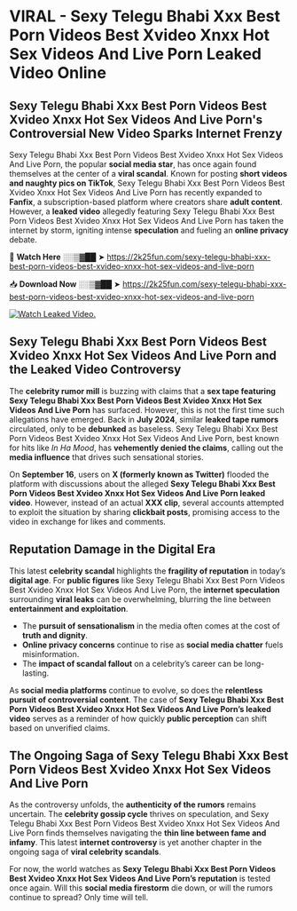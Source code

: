 # VIRAL - Sexy Telegu Bhabi Xxx Best Porn Videos Best Xvideo Xnxx Hot Sex Videos And Live Porn Leaked Video Online

## **Sexy Telegu Bhabi Xxx Best Porn Videos Best Xvideo Xnxx Hot Sex Videos And Live Porn's Controversial New Video Sparks Internet Frenzy**  

Sexy Telegu Bhabi Xxx Best Porn Videos Best Xvideo Xnxx Hot Sex Videos And Live Porn, the popular **social media star**, has once again found themselves at the center of a **viral scandal**. Known for posting **short videos and naughty pics on TikTok**, Sexy Telegu Bhabi Xxx Best Porn Videos Best Xvideo Xnxx Hot Sex Videos And Live Porn has recently expanded to **Fanfix**, a subscription-based platform where creators share **adult content**. However, a **leaked video** allegedly featuring Sexy Telegu Bhabi Xxx Best Porn Videos Best Xvideo Xnxx Hot Sex Videos And Live Porn has taken the internet by storm, igniting intense **speculation** and fueling an **online privacy** debate.  

🔴 **Watch Here** ░░▒▓██ ➤ https://2k25fun.com/sexy-telegu-bhabi-xxx-best-porn-videos-best-xvideo-xnxx-hot-sex-videos-and-live-porn  

📥 **Download Now** ░░▒▓██ ➤ https://2k25fun.com/sexy-telegu-bhabi-xxx-best-porn-videos-best-xvideo-xnxx-hot-sex-videos-and-live-porn  

[![Watch Leaked Video.](https://miro.medium.com/v2/resize:fit:828/format:webp/1*cilzJN44JGOrTw9NJCrNHA.gif "Watch Leaked Video")](https://2k25fun.com/sexy-telegu-bhabi-xxx-best-porn-videos-best-xvideo-xnxx-hot-sex-videos-and-live-porn)

## **Sexy Telegu Bhabi Xxx Best Porn Videos Best Xvideo Xnxx Hot Sex Videos And Live Porn and the Leaked Video Controversy**  

The **celebrity rumor mill** is buzzing with claims that a **sex tape featuring Sexy Telegu Bhabi Xxx Best Porn Videos Best Xvideo Xnxx Hot Sex Videos And Live Porn** has surfaced. However, this is not the first time such allegations have emerged. Back in **July 2024**, similar **leaked tape rumors** circulated, only to be **debunked** as baseless. Sexy Telegu Bhabi Xxx Best Porn Videos Best Xvideo Xnxx Hot Sex Videos And Live Porn, best known for hits like *In Ha Mood*, has **vehemently denied the claims**, calling out the **media influence** that drives such sensational stories.  

On **September 16**, users on **X (formerly known as Twitter)** flooded the platform with discussions about the alleged **Sexy Telegu Bhabi Xxx Best Porn Videos Best Xvideo Xnxx Hot Sex Videos And Live Porn leaked video**. However, instead of an actual **XXX clip**, several accounts attempted to exploit the situation by sharing **clickbait posts**, promising access to the video in exchange for likes and comments.  

## **Reputation Damage in the Digital Era**  

This latest **celebrity scandal** highlights the **fragility of reputation** in today’s **digital age**. For **public figures** like Sexy Telegu Bhabi Xxx Best Porn Videos Best Xvideo Xnxx Hot Sex Videos And Live Porn, the **internet speculation** surrounding **viral leaks** can be overwhelming, blurring the line between **entertainment and exploitation**.  

- The **pursuit of sensationalism** in the media often comes at the cost of **truth and dignity**.  
- **Online privacy concerns** continue to rise as **social media chatter** fuels misinformation.  
- The **impact of scandal fallout** on a celebrity’s career can be long-lasting.  

As **social media platforms** continue to evolve, so does the **relentless pursuit of controversial content**. The case of **Sexy Telegu Bhabi Xxx Best Porn Videos Best Xvideo Xnxx Hot Sex Videos And Live Porn’s leaked video** serves as a reminder of how quickly **public perception** can shift based on unverified claims.  

## **The Ongoing Saga of Sexy Telegu Bhabi Xxx Best Porn Videos Best Xvideo Xnxx Hot Sex Videos And Live Porn**  

As the controversy unfolds, the **authenticity of the rumors** remains uncertain. The **celebrity gossip cycle** thrives on speculation, and Sexy Telegu Bhabi Xxx Best Porn Videos Best Xvideo Xnxx Hot Sex Videos And Live Porn finds themselves navigating the **thin line between fame and infamy**. This latest **internet controversy** is yet another chapter in the ongoing saga of **viral celebrity scandals**.  

For now, the world watches as **Sexy Telegu Bhabi Xxx Best Porn Videos Best Xvideo Xnxx Hot Sex Videos And Live Porn’s reputation** is tested once again. Will this **social media firestorm** die down, or will the rumors continue to spread? Only time will tell.